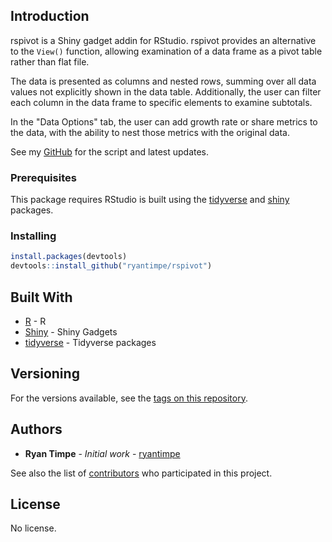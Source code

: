 ## Introduction

rspivot is a Shiny gadget addin for RStudio. rspivot provides an alternative to the `View()` function, allowing examination of a data frame as a pivot table rather than flat file.

The data is presented as columns and nested rows, summing over all data values not explicitly shown in the data table. Additionally, the user can filter each column in the data frame to specific elements to examine subtotals.

In the "Data Options" tab, the user can add growth rate or share metrics to the data, with the ability to nest those metrics with the original data.

See my [GitHub](https://github.com/ryantimpe/rspivot) for the script and latest updates. 

### Prerequisites

This package requires RStudio is built using the [tidyverse](https://github.com/tidyverse/tidyverse) and [shiny](http://shiny.rstudio.com/articles/gadgets.html) packages. 


### Installing

``` r
install.packages(devtools)
devtools::install_github("ryantimpe/rspivot")
```
## Built With

* [R](https://www.r-project.org/) - R
* [Shiny](http://shiny.rstudio.com/articles/gadgets.html) - Shiny Gadgets
* [tidyverse](https://github.com/tidyverse/tidyverse) - Tidyverse packages

## Versioning

For the versions available, see the [tags on this repository](https://github.com/ryantimpe/rspivot/tags). 

## Authors

* **Ryan Timpe** - *Initial work* - [ryantimpe](https://github.com/ryantimpe)

See also the list of [contributors](https://github.com/ryantimpe/rspivot/contributors) who participated in this project.

## License

No license.


